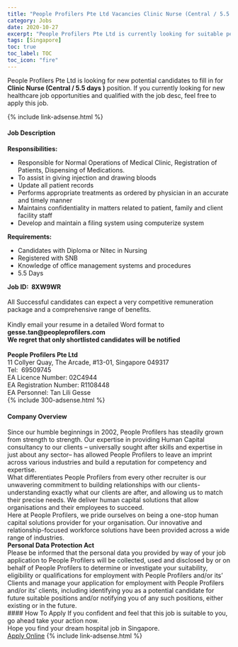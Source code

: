 ```yaml
---
title: "People Profilers Pte Ltd Vacancies Clinic Nurse (Central / 5.5 days )" 
category: Jobs 
date: 2020-10-27 
excerpt: "People Profilers Pte Ltd is currently looking for suitable person to fill in the Clinic Nurse (Central / 5.5 days ) which positioned at Singapore" 
tags: [Singapore] 
toc: true 
toc_label: TOC 
toc_icon: "fire" 
--- 
```


<p>People Profilers Pte Ltd is looking for new potential candidates to fill in for <b>Clinic Nurse (Central / 5.5 days )</b> position. If you currently looking for new healthcare job opportunities and qualified with the job desc, feel free to apply this job.
</p>{% include link-adsense.html %} 
<div><div><h4>Job Description</h4></div><div><div><span><div><div><strong>Responsibilities:</strong></div><ul><li>Responsible for Normal Operations of Medical Clinic, Registration of Patients, Dispensing of Medications.</li><li>To assist in giving injection and drawing bloods</li><li>Update all patient records</li><li>Performs appropriate treatments as ordered by physician in an accurate and timely manner</li><li>Maintains confidentiality in matters related to patient, family and client facility staff</li><li>Develop and maintain a filing system using computerize system</li></ul><div><strong>Requirements:</strong></div><ul><li>Candidates with Diploma or Nitec in Nursing</li><li>Registered with SNB&#160;</li><li>Knowledge of office management systems and procedures</li><li>5.5 Days</li></ul><div><strong>Job ID:&#160; 8XW9WR</strong><br><br>All Successful candidates can expect a very competitive remuneration package and a comprehensive range of benefits.<br><br>Kindly email your resume in a detailed Word format to <strong>gesse.tan@peopleprofilers.com</strong></div><div><div><strong>We regret that only shortlisted candidates will be notified</strong><br>&#160;</div><div><strong>People Profilers Pte Ltd</strong><br>11 Collyer Quay, The Arcade, #13-01, Singapore 049317<br>Tel:&#160; 69509745</div><div>EA Licence Number: 02C4944<br>EA Registration Number: R1108448<br>EA Personnel: Tan Lili Gesse</div></div></div></span></div></div></div> 
{% include 300-adsense.html %} 
<div><div><h4>Company Overview</h4></div><div><div><span><div><div><div>Since our humble beginnings in 2002, People Profilers has steadily grown from strength to strength. Our expertise in providing Human Capital consultancy to our clients &#8211; universally sought after skills and expertise in just about any sector&#8211; has allowed People Profilers to leave an imprint across various industries and build a reputation for competency and expertise.</div><div>What differentiates People Profilers from every other recruiter is our unwavering commitment to building relationships with our clients- understanding exactly what our clients are after, and allowing us to match their precise needs. We deliver human capital solutions that allow organisations and their employees to succeed.</div><div>Here at People Profilers, we pride ourselves on being a one-stop human capital solutions provider for your organisation. Our innovative and relationship-focused workforce solutions have been provided across a wide range of industries.</div></div><div><strong>Personal Data Protection Act</strong></div><div>Please be informed that the personal data you provided by way of your job application to People Profilers will be collected, used and disclosed by or on behalf of People Profilers to determine or investigate your suitability, eligibility or qualifications for employment with People Profilers and/or its&#8217; Clients and manage your application for employment with People Profilers and/or its&#8217; clients, including identifying you as a potential candidate for future suitable positions and/or notifying you of any such positions, either existing or in the future.</div></div></span></div></div></div> 
#### How To Apply 
If you confident and feel that this job is suitable to you, go ahead take your action now. <br/> 
Hope you find your dream hospital job in Singapore. <br/> 
<a href="https://www.jobstreet.com.my/en/job/clinic-nurse-central-5-5-days-8165478/origin/sg?jobId=jobstreet-sg-job-8165478" class="btn btn--warning" target="_blank" rel="nofollow noopenner">Apply Online</a> 
{% include link-adsense.html %} 
